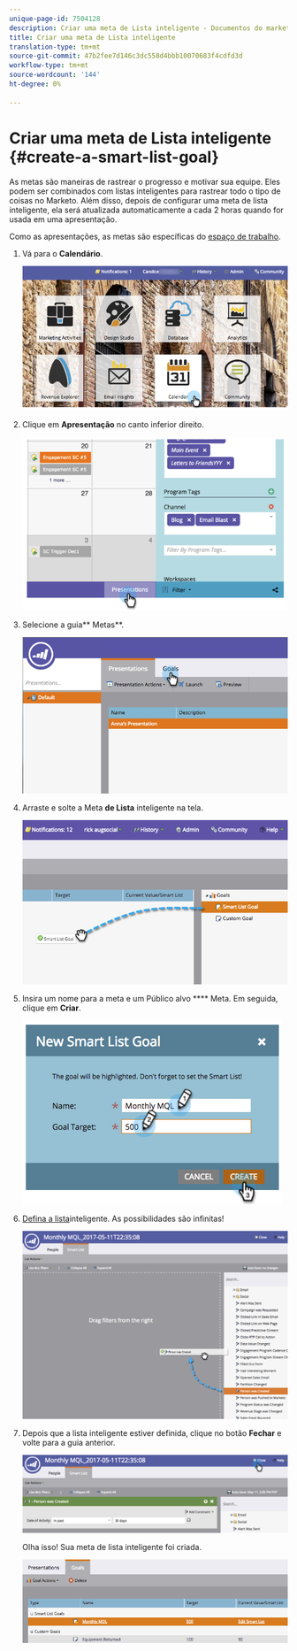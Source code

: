 ```yaml
---
unique-page-id: 7504128
description: Criar uma meta de Lista inteligente - Documentos do marketing - Documentação do produto
title: Criar uma meta de Lista inteligente
translation-type: tm+mt
source-git-commit: 47b2fee7d146c3dc558d4bbb10070683f4cdfd3d
workflow-type: tm+mt
source-wordcount: '144'
ht-degree: 0%

---
```



# Criar uma meta de Lista inteligente {#create-a-smart-list-goal}

As metas são maneiras de rastrear o progresso e motivar sua equipe. Eles podem ser combinados com listas inteligentes para rastrear todo o tipo de coisas no Marketo. Além disso, depois de configurar uma meta de lista inteligente, ela será atualizada automaticamente a cada 2 horas quando for usada em uma apresentação.

Como as apresentações, as metas são específicas do [espaço de trabalho](../../../../product-docs/administration/workspaces-and-person-partitions/understanding-workspaces-and-person-partitions.md).

1. Vá para o **Calendário**.

   ![](assets/2017-05-10-15-30-47-1.png)

1. Clique em **Apresentação** no canto inferior direito.

   ![](assets/image2015-3-24-12-3a2-3a55.png)

1. Selecione a guia** Metas**.

   ![](assets/image2015-3-26-12-3a25-3a17.png)

1. Arraste e solte a Meta **de Lista** inteligente na tela.

   ![](assets/image2015-3-24-12-3a47-3a36.png)

1. Insira um nome para a meta e um Público alvo **** Meta. Em seguida, clique em **Criar**.

   ![](assets/image2015-3-24-12-3a50-3a6.png)

1. [Defina a lista](../../../../product-docs/core-marketo-concepts/smart-lists-and-static-lists/creating-a-smart-list/find-and-add-filters-to-a-smart-list.md)inteligente. As possibilidades são infinitas!

   ![](assets/mql.png)

1. Depois que a lista inteligente estiver definida, clique no botão **Fechar** e volte para a guia anterior.

   ![](assets/mql2.png)

   Olha isso! Sua meta de lista inteligente foi criada.

   ![](assets/image2015-3-24-13-3a0-3a35.png)

